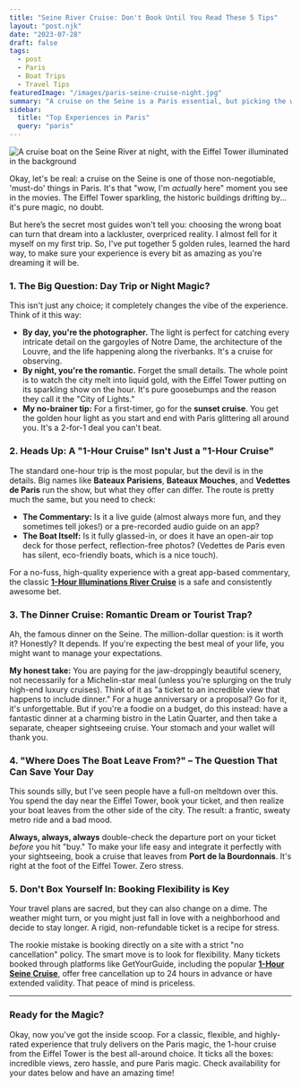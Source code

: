 ```yaml
---
title: "Seine River Cruise: Don't Book Until You Read These 5 Tips"
layout: "post.njk"
date: "2023-07-28"
draft: false
tags:
  - post
  - Paris
  - Boat Trips
  - Travel Tips
featuredImage: "/images/paris-seine-cruise-night.jpg"
summary: "A cruise on the Seine is a Paris essential, but picking the wrong one can be a real vibe-killer. Here's my hard-won advice on how to choose the perfect boat, day or night, and avoid the common tourist traps."
sidebar:
  title: "Top Experiences in Paris"
  query: "paris"
---
```


![A cruise boat on the Seine River at night, with the Eiffel Tower illuminated in the background](/images/paris-seine-cruise-night.jpg)

Okay, let's be real: a cruise on the Seine is one of those non-negotiable, 'must-do' things in Paris. It's that "wow, I'm *actually* here" moment you see in the movies. The Eiffel Tower sparkling, the historic buildings drifting by... it's pure magic, no doubt.

But here’s the secret most guides won't tell you: choosing the wrong boat can turn that dream into a lackluster, overpriced reality. I almost fell for it myself on my first trip. So, I've put together 5 golden rules, learned the hard way, to make sure your experience is every bit as amazing as you're dreaming it will be.

<div data-gyg-href="https://widget.getyourguide.com/default/availability.frame" data-gyg-tour-id="193940" data-gyg-locale-code="en-US" data-gyg-currency="EUR" data-gyg-widget="availability" data-gyg-variant="horizontal" data-gyg-partner-id="PMW7G72"></div>

### 1. The Big Question: Day Trip or Night Magic?

This isn't just any choice; it completely changes the vibe of the experience. Think of it this way:
*   **By day, you're the photographer.** The light is perfect for catching every intricate detail on the gargoyles of Notre Dame, the architecture of the Louvre, and the life happening along the riverbanks. It's a cruise for observing.
*   **By night, you're the romantic.** Forget the small details. The whole point is to watch the city melt into liquid gold, with the Eiffel Tower putting on its sparkling show on the hour. It's pure goosebumps and the reason they call it the "City of Lights."
*   **My no-brainer tip:** For a first-timer, go for the **sunset cruise**. You get the golden hour light as you start and end with Paris glittering all around you. It's a 2-for-1 deal you can't beat.

### 2. Heads Up: A "1-Hour Cruise" Isn't Just a "1-Hour Cruise"

The standard one-hour trip is the most popular, but the devil is in the details. Big names like **Bateaux Parisiens**, **Bateaux Mouches**, and **Vedettes de Paris** run the show, but what they offer can differ. The route is pretty much the same, but you need to check:
*   **The Commentary:** Is it a live guide (almost always more fun, and they sometimes tell jokes!) or a pre-recorded audio guide on an app?
*   **The Boat Itself:** Is it fully glassed-in, or does it have an open-air top deck for those perfect, reflection-free photos? (Vedettes de Paris even has silent, eco-friendly boats, which is a nice touch).

For a no-fuss, high-quality experience with a great app-based commentary, the classic [**1-Hour Illuminations River Cruise**](https://www.getyourguide.com/paris-l16/paris-1-hour-seine-cruise-departing-from-the-eiffel-tower-t193940/?partner_id=PMW7G72&cmp=share_to_earn) is a safe and consistently awesome bet.

<div data-gyg-href="https://widget.getyourguide.com/default/availability.frame" data-gyg-tour-id="193940" data-gyg-locale-code="en-US" data-gyg-currency="EUR" data-gyg-widget="availability" data-gyg-variant="horizontal" data-gyg-partner-id="PMW7G72"></div>

### 3. The Dinner Cruise: Romantic Dream or Tourist Trap?

Ah, the famous dinner on the Seine. The million-dollar question: is it worth it? Honestly? It depends. If you're expecting the best meal of your life, you might want to manage your expectations.

**My honest take:** You are paying for the jaw-droppingly beautiful scenery, not necessarily for a Michelin-star meal (unless you're splurging on the truly high-end luxury cruises). Think of it as "a ticket to an incredible view that happens to include dinner." For a huge anniversary or a proposal? Go for it, it's unforgettable. But if you're a foodie on a budget, do this instead: have a fantastic dinner at a charming bistro in the Latin Quarter, and then take a separate, cheaper sightseeing cruise. Your stomach and your wallet will thank you.

### 4. "Where Does The Boat Leave From?" – The Question That Can Save Your Day

This sounds silly, but I've seen people have a full-on meltdown over this. You spend the day near the Eiffel Tower, book your ticket, and then realize your boat leaves from the other side of the city. The result: a frantic, sweaty metro ride and a bad mood.

**Always, always, always** double-check the departure port on your ticket *before* you hit "buy." To make your life easy and integrate it perfectly with your sightseeing, book a cruise that leaves from **Port de la Bourdonnais**. It's right at the foot of the Eiffel Tower. Zero stress.

### 5. Don't Box Yourself In: Booking Flexibility is Key

Your travel plans are sacred, but they can also change on a dime. The weather might turn, or you might just fall in love with a neighborhood and decide to stay longer. A rigid, non-refundable ticket is a recipe for stress.

The rookie mistake is booking directly on a site with a strict "no cancellation" policy. The smart move is to look for flexibility. Many tickets booked through platforms like GetYourGuide, including the popular [**1-Hour Seine Cruise**](https://www.getyourguide.com/paris-l16/paris-1-hour-seine-cruise-departing-from-the-eiffel-tower-t193940/?partner_id=PMW7G72&cmp=share_to_earn), offer free cancellation up to 24 hours in advance or have extended validity. That peace of mind is priceless.

---
### **Ready for the Magic?**
Okay, now you've got the inside scoop. For a classic, flexible, and highly-rated experience that truly delivers on the Paris magic, the 1-hour cruise from the Eiffel Tower is the best all-around choice. It ticks all the boxes: incredible views, zero hassle, and pure Paris magic. Check availability for your dates below and have an amazing time!

<div data-gyg-href="https://widget.getyourguide.com/default/availability.frame" data-gyg-tour-id="193940" data-gyg-locale-code="en-US" data-gyg-currency="EUR" data-gyg-widget="availability" data-gyg-variant="horizontal" data-gyg-partner-id="PMW7G72"></div>